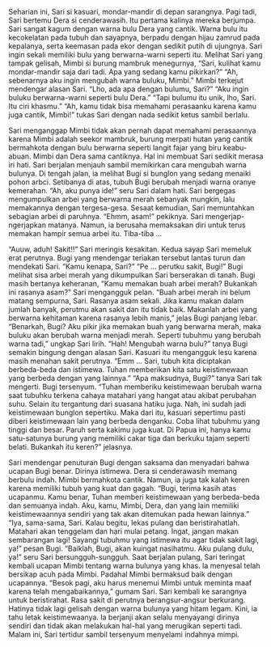 Seharian ini, Sari si kasuari, mondar-mandir di depan sarangnya. Pagi tadi, Sari bertemu Dera si cenderawasih. Itu pertama kalinya mereka berjumpa. Sari sangat kagum dengan warna bulu Dera yang cantik. Warna bulu itu kecokelatan pada tubuh dan sayapnya, berpadu dengan hijau zamrud pada kepalanya, serta keemasan pada ekor dengan sedikit putih di ujungnya. Sari ingin sekali
memiliki bulu yang berwarna-warni seperti itu.
Melihat Sari yang tampak gelisah, Mimbi si burung mambruk menegurnya, “Sari, kulihat kamu mondar-mandir saja dari tadi. Apa yang sedang kamu pikirkan?”
“Ah, sebenarnya aku ingin mengubah warna buluku, Mimbi.”
Mimbi terkejut mendengar alasan Sari. “Lho, ada apa dengan bulumu, Sari?”
“Aku ingin buluku berwarna-warni seperti bulu Dera.” “Tapi bulumu itu unik, lho, Sari. Itu ciri khasmu.” “Ah, kamu tidak bisa memahami perasaanku karena
kamu juga cantik, Mimbi!” tukas Sari dengan nada sedikit ketus sambil berlalu.

Sari menganggap Mimbi tidak akan pernah dapat memahami perasaannya karena Mimbi adalah seekor mambruk, burung merpati hutan yang cantik bermahkota dengan bulu berwarna seperti langit fajar yang biru keabu-abuan. Mimbi dan Dera sama cantiknya. Hal ini membuat Sari sedikit merasa iri hati. Sari berjalan menjauh sambil memikirkan cara mengubah warna bulunya. Di tengah jalan, ia melihat Bugi si bunglon yang sedang menaiki pohon arbci. Setibanya di atas, tubuh Bugi berubah menjadi warna oranye kemerahan.
“Ah, aku punya ide!” seru Sari dalam hati. Sari bergegas mengumpulkan arbei yang berwarna merah sebanyak mungkin, lalu
memakannya dengan tergesa-gesa.
Sesaat kemudian, Sari memuntahkan sebagian arbei di paruhnya. “Ehmm, asam!” pekiknya.
Sari mengerjap-ngerjapkan matanya. Namun, ia berusaha memaksakan diri untuk terus memakan hampir semua arbei itu.
Tiba-tiba …

“Auuw, aduh! Sakit!!”
Sari meringis kesakitan. Kedua sayap Sari memeluk erat perutnya. Bugi yang mendengar teriakan tersebut lantas turun dan mendekati Sari.
“Kamu kenapa, Sari?”
“Pe ... perutku sakit, Bugi!”
Bugi melihat sisa arbei merah yang dikumpulkan Sari berserakan di tanah. Bugi masih bertanya keheranan, “Kamu memakan buah arbei merah? Bukankah ini rasanya asam?”
Sari mengangguk pelan.
“Buah arbei merah ini belum matang sempurna, Sari. Rasanya asam sekali. Jika kamu makan dalam jumlah banyak, perutmu akan sakit dan itu tidak baik. Makanlah arbei yang berwarna kehitaman karena rasanya lebih manis,” jelas Bugi panjang lebar.
“Benarkah, Bugi? Aku pikir jika memakan buah yang berwarna merah, maka buluku akan berubah warna menjadi merah. Seperti tubuhmu yang berubah warna tadi,” ungkap Sari lirih.
“Hah! Mengubah warna bulu?” tanya Bugi semakin bingung dengan alasan Sari.
Kasuari itu mengangguk lesu karena masih menahan sakit perutnya. “Emm ... Sari, tubuh kita diciptakan berbeda-beda dan istimewa.
Tuhan memberikan kita satu keistimewaan yang berbeda dengan yang lainnya.”
“Apa maksudnya, Bugi?” tanya Sari tak mengerti.
Bugi tersenyum. “Tuhan memberiku keistimewaan berubah warna saat tubuhku terkena cahaya matahari yang hangat atau akibat perubahan suhu. Selain itu tergantung dari suasana hatiku juga. Nah, ini sudah jadi keistimewaan bunglon sepertiku. Maka dari itu, kasuari sepertimu pasti diberi keistimewaan lain yang berbeda denganku. Coba lihat tubuhmu yang tinggi dan besar. Paruh serta kakimu juga kuat. Di Papua ini, hanya kamu satu-satunya burung yang memiliki cakar tiga dan berkuku tajam seperti belati. Bukankah itu keren?” jelasnya.

Sari mendengar penuturan Bugi dengan saksama dan menyadari bahwa ucapan Bugi benar. Dirinya istimewa. Dera si cenderawasih memang berbulu indah. Mimbi bermahkota
cantik. Namun, ia juga tak kalah keren karena memiliki tubuh yang kuat dan gagah.
“Bugi, terima kasih atas ucapanmu. Kamu benar, Tuhan memberi keistimewaan yang berbeda-beda dan semuanya indah. Aku, kamu, Mimbi, Dera, dan yang lain memiliki keistimewaannya sendiri yang tak akan ditemukan pada hewan lainnya.”
“Iya, sama-sama, Sari. Kalau begitu, lekas pulang dan beristirahatlah. Matahari akan tenggelam dan hari mulai petang. Ingat, jangan makan sembarangan lagi! Sayangi tubuhmu yang istimewa itu agar tidak sakit lagi, ya!” pesan Bugi.
“Baiklah, Bugi, akan kuingat nasihatmu. Aku pulang dulu, ya!” seru Sari bersungguh-sungguh.
Saat berjalan pulang, Sari teringat kembali ucapan Mimbi tentang warna bulunya yang khas. Ia menyesal telah bersikap acuh pada Mimbi. Padahal Mimbi bermaksud baik dengan ucapannya.
“Besok pagi, aku harus menemui Mimbi untuk meminta maaf karena telah mengabaikannya,” gumam Sari.
Sari kembali ke sarangnya untuk beristirahat. Rasa sakit di perutnya berangsur-angsur berkurang. Hatinya tidak lagi gelisah dengan warna bulunya yang hitam legam. Kini, ia tahu letak keistimewaanya. Ia berjanji akan selalu menyayangi dirinya sendiri dan tidak akan melakukan hal-hal yang merugikan seperti tadi. Malam ini, Sari tertidur sambil tersenyum menyelami indahnya mimpi.
